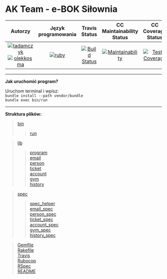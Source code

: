 # AK Team - e-BOK Siłownia
| Autorzy | Język programowania | Travis Status | CC Maintainability Status | CC Coverage Status |
:--:|:--:|:--:|:--:|:--:
| [![tadamczyk](https://avatars1.githubusercontent.com/u/16397764?s=40&v=4)](https://github.com/tadamczyk) [![olekkosma](https://avatars0.githubusercontent.com/u/16398511?s=40&v=4)](https://github.com/olekkosma) | [![ruby](https://upload.wikimedia.org/wikipedia/commons/thumb/7/73/Ruby_logo.svg/36px-Ruby_logo.svg.png)](https://pl.wikipedia.org/wiki/Ruby_(język_programowania)) | [![Build Status](https://travis-ci.org/my-rspec/mocking-hell-ak_team.svg?branch=master)](https://travis-ci.org/my-rspec/mocking-hell-ak_team) | [![Maintainability](https://api.codeclimate.com/v1/badges/8302b279ffca574e79f1/maintainability)](https://codeclimate.com/github/my-rspec/mocking-hell-ak_team/maintainability) | [![Test Coverage](https://api.codeclimate.com/v1/badges/8302b279ffca574e79f1/test_coverage)](https://codeclimate.com/github/my-rspec/mocking-hell-ak_team/test_coverage) |

****

**Jak uruchomić program?**

Uruchom terminal i wpisz:  
``bundle install --path vendor/bundle``  
``bundle exec bin/run``

****

**Struktura plików:**
> [bin](bin)
>> [run](bin/run)

> [lib](lib)
>> [program](lib/program.rb)  
>> [email](lib/email.rb)  
>> [person](lib/person.rb)  
>> [ticket](lib/ticket.rb)  
>> [account](lib/account.rb)  
>> [gym](lib/gym.rb)  
>> [history](lib/history.rb)

> [spec](spec)
>> [spec_helper](spec/spec_helper.rb)  
>> [email_spec](spec/0_unit/email_spec.rb)  
>> [person_spec](spec/0_unit/person_spec.rb)  
>> [ticket_spec](spec/0_unit/ticket_spec.rb)  
>> [account_spec](spec/1_integration/account_spec.rb)  
>> [gym_spec](spec/1_integration/gym_spec.rb)  
>> [history_spec](spec/1_integration/history_spec.rb)

> [Gemfile](Gemfile)  
> [Rakefile](Rakefile)  
> [Travis](.travis.yml)  
> [Rubocop](.rubocop.yml)  
> [RSpec](.rspec)  
> [README](README.md)